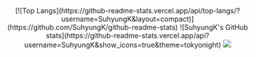 <div align="center">
  [![Top Langs](https://github-readme-stats.vercel.app/api/top-langs/?username=SuhyungK&layout=compact)](https://github.com/SuhyungK/github-readme-stats)
  ![SuhyungK's GitHub stats](https://github-readme-stats.vercel.app/api?username=SuhyungK&show_icons=true&theme=tokyonight)

  <img src="https://img.shields.io/badge/Python-FFD43B?style=flat-square&logo=Python&logoColor=#306998"/>
</div>
